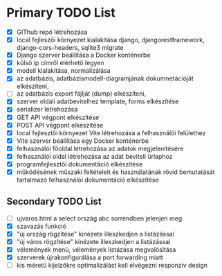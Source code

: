 # Primary TODO List 
- [x] GIThub repó létrehozása
- [x] local fejleszői környezet kialakítása django, djangorestframework, django-cors-headers, sqlite3 migrate
- [x] Django szerver beállítása a Docker konténerbe
- [x] külső ip címről elérhető legyen
- [x] modell kialakítása, normalizálása
- [x] az adatbázis, adatbázismodell-diagramjának dokumnetációját elkészíteni,
- [ ] az adatbázis export fájlját (dump) elkészíteni,
- [x] szerver oldali adatbevitelhez template, forms elkészítése
- [x] serializer létrehozása
- [x] GET API végpont elkészítése
- [x] POST API végpont elkészítése
- [x] local fejlesztői környezet Vite létrehozása a felhasználói felülethez
- [x] Vite szerver beállítása egy Docker konténerbe
- [x] felhasználói főoldal létrehozása az adatok megjelenítésére
- [x] felhasználói oldal létrehozása az adat beviteli ürlaphoz
- [x] programfejlesztői dokumentáció elkészítése
- [x] működésének műszaki feltételeit és használatának rövid bemutatását tartalmazó felhasználói dokumentáció elkészítése

## Secondary TODO List
- [ ] ujvaros.html a select ország abc sorrendben jelenjen meg
- [x] szavazás funkció
- [x] "új ország rögzítése" kinézete illeszkedjen a listázással
- [x] "új város rögzítése" kinézete illeszkedjen a listázással
- [x] vélemények menü, vélemények listázása megvalósítása
- [x] szerverek újrakonfigurálása a port forwarding miatt
- [ ] kis méretű kijelzőkre optimalizálást kell elvégezni responziv design